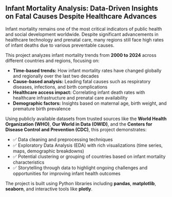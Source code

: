 ## Infant Mortality Analysis: Data-Driven Insights on Fatal Causes Despite Healthcare Advances

Infant mortality remains one of the most critical indicators of public health and social development worldwide. Despite significant advancements in healthcare technology and prenatal care, many regions still face high rates of infant deaths due to various preventable causes.

This project analyzes infant mortality trends from **2000 to 2024** across different countries and regions, focusing on:

- **Time-based trends:** How infant mortality rates have changed globally and regionally over the last two decades  
- **Cause-based analysis:** Leading fatal causes such as respiratory diseases, infections, and birth complications  
- **Healthcare access impact:** Correlating infant death rates with healthcare infrastructure and prenatal care availability  
- **Demographic factors:** Insights based on maternal age, birth weight, and premature birth prevalence

Using publicly available datasets from trusted sources like the **World Health Organization (WHO)**, **Our World in Data (OWID)**, and the **Centers for Disease Control and Prevention (CDC)**, this project demonstrates:

- ✅ Data cleaning and preprocessing techniques  
- ✅ Exploratory Data Analysis (EDA) with rich visualizations (time series, maps, demographic breakdowns)  
- ✅ Potential clustering or grouping of countries based on infant mortality characteristics  
- ✅ Storytelling through data to highlight ongoing challenges and opportunities for improving infant health outcomes

The project is built using Python libraries including **pandas**, **matplotlib**, **seaborn**, and interactive tools like **plotly**.


